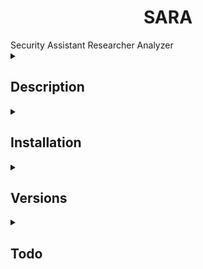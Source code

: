 <h1 align='center'>SARA</h1>
Security Assistant Researcher Analyzer


<details><summary><h2>Description</h2></summary>
    <ol>
        <li>
    </ol>
</details>

<details><summary><h2>Installation</h2></summary>
    <ol>
        <li>
    </ol>
</details>

<details><summary><h2>Versions</h2></summary>
    <ol>
        <li>
    </ol>
</details>

<details><summary><h2>Todo</h2></summary>
    <ol>
        <li>Update default dirs</li>
        <li>Update default subdomains</li>
    </ol>
</details>
